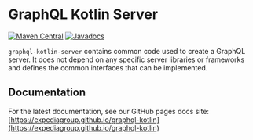 # GraphQL Kotlin Server
[![Maven Central](https://img.shields.io/maven-central/v/com.expediagroup/graphql-kotlin-server.svg?label=Maven%20Central)](https://search.maven.org/search?q=g:%22com.expediagroup%22%20AND%20a:%22graphql-kotlin-server%22)
[![Javadocs](https://img.shields.io/maven-central/v/com.expediagroup/graphql-kotlin-server.svg?label=javadoc&colorB=brightgreen)](https://www.javadoc.io/doc/com.expediagroup/graphql-kotlin-server)

`graphql-kotlin-server` contains common code used to create a GraphQL server.
It does not depend on any specific server libraries or frameworks and defines the common interfaces that can be implemented.

## Documentation
For the latest documentation, see our GitHub pages docs site: [https://expediagroup.github.io/graphql-kotlin](https://expediagroup.github.io/graphql-kotlin)
